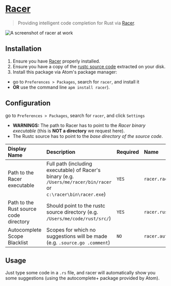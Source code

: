 # [Racer](https://atom.io/packages/racer)

> Providing intelligent code completion for Rust via [Racer](https://github.com/phildawes/racer).

![A screenshot of racer at work](https://cloud.githubusercontent.com/assets/1395968/2886329/0396e8a4-d4e2-11e3-9813-f6697a01d959.gif)

## Installation

1. Ensure you have [Racer](https://github.com/phildawes/racer) properly installed.
2. Ensure you have a copy of the [rustc source code](http://www.rust-lang.org/install.html) extracted on your disk.
3. Install this package via Atom's package manager:
 * go to `Preferences > Packages`, search for `racer`, and install it
 * **OR** use the command line `apm install racer`).

## Configuration

go to `Preferences > Packages`, search for `racer`, and click `Settings`

* **WARNINGS:** The path to Racer has to point to the *Racer binary executable* (this is **NOT a directory** we request here).
* The Rustc source has to point to the *base directory of the source code*.

| Display Name                           | Description                                                                                                       | Required | Name                          |
|:---------------------------------------|:------------------------------------------------------------------------------------------------------------------|:---------|:------------------------------|
| Path to the Racer executable           | Full path (including executable) of Racer's binary (e.g. `/Users/me/racer/bin/racer` or `c:\racer\bin\racer.exe`) | `YES`    | `racer.racerBinPath`          |
| Path to the Rust source code directory | Should point to the rustc source directory (e.g. `/Users/me/code/rust/src/`)                                      | `YES`    | `racer.rustSrcPath`           |
| Autocomplete Scope Blacklist           | Scopes for which no suggestions will be made (e.g. `.source.go .comment`)                                         | `NO`     | `racer.autocompleteBlacklist` |

## Usage

Just type some code in a `.rs` file, and racer will automatically show you some suggestions (using the autocomplete+ package provided by Atom).
